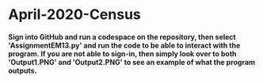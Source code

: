 # April-2020-Census

#### Sign into GitHub and run a codespace on the repository, then select 'AssignmentEM13.py' and run the code to be able to interact with the program. If you are not able to sign-in, then simply look over to both 'Output1.PNG' and 'Output2.PNG' to see an example of what the program outputs.
